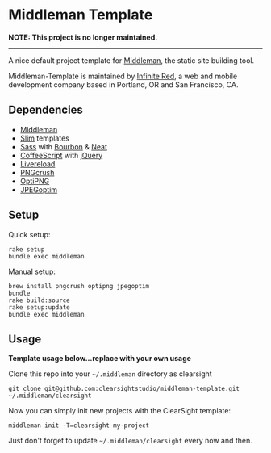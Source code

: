 # Middleman Template

**NOTE: This project is no longer maintained.**

---

A nice default project template for [Middleman](http://middlemanapp.com), the static site building tool.

Middleman-Template is maintained by [Infinite Red](http://infinite.red), a web and mobile development company based in Portland, OR and San Francisco, CA.

## Dependencies

- [Middleman](http://middlemanapp.com)
- [Slim](http://slim-lang.com/) templates
- [Sass](http://sass-lang.com/) with [Bourbon](http://bourbon.io/) & [Neat](http://neat.bourbon.io/)
- [CoffeeScript](http://coffeescript.org/) with [jQuery](http://jquery.com/)
- [Livereload](https://github.com/middleman/middleman-livereload)
- [PNGcrush](http://pmt.sourceforge.net/pngcrush/)
- [OptiPNG]()
- [JPEGoptim]()

## Setup

Quick setup:

```
rake setup
bundle exec middleman
```

Manual setup:

```
brew install pngcrush optipng jpegoptim
bundle
rake build:source
rake setup:update
bundle exec middleman
```

## Usage

**Template usage below...replace with your own usage**

Clone this repo into your `~/.middleman` directory as clearsight

    git clone git@github.com:clearsightstudio/middleman-template.git ~/.middleman/clearsight

Now you can simply init new projects with the ClearSight template:

    middleman init -T=clearsight my-project

Just don't forget to update `~/.middleman/clearsight` every now and then.

